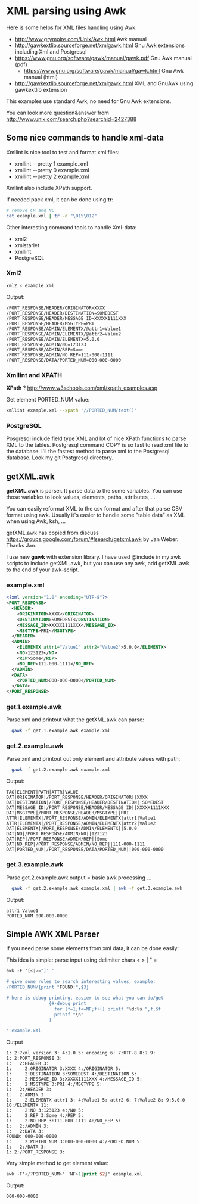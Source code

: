 # XML parsing using Awk #

Here is some helps for XML files handling using Awk.

  * http://www.grymoire.com/Unix/Awk.html Awk manual
  * http://gawkextlib.sourceforge.net/xmlgawk.html Gnu Awk extensions including Xml and Postgresql
  * https://www.gnu.org/software/gawk/manual/gawk.pdf Gnu Awk manual (pdf)
     * https://www.gnu.org/software/gawk/manual/gawk.html  Gnu Awk manual (html)
  * http://gawkextlib.sourceforge.net/xmlgawk.html XML and GnuAwk using gawkextlib extension

This examples use standard Awk, no need for Gnu Awk extensions.

You can look more question&answer from http://www.unix.com/search.php?searchid=2427388

## Some nice commands to handle xml-data ##

Xmllint is nice tool to test and format xml files:
  * xmllint --pretty 1 example.xml
  * xmllint --pretty 0 example.xml
  * xmllint --pretty 2 example.xml

Xmllint also include XPath support.

If needed pack xml, it can be done using **tr**:
```sh
# remove CR and NL
cat example.xml | tr -d "\015\012" 
```


Other interesting command tools to handle Xml-data:
   * xml2
   * xmlstarlet
   * xmllint
   * PostgreSQL

### Xml2 ###
```sh
xml2 < example.xml
```

Output:
```text
/PORT_RESPONSE/HEADER/ORIGINATOR=XXXX
/PORT_RESPONSE/HEADER/DESTINATION=SOMEDEST
/PORT_RESPONSE/HEADER/MESSAGE_ID=XXXXX1111XXX
/PORT_RESPONSE/HEADER/MSGTYPE=PRI
/PORT_RESPONSE/ADMIN/ELEMENTX/@attr1=Value1
/PORT_RESPONSE/ADMIN/ELEMENTX/@attr2=Value2
/PORT_RESPONSE/ADMIN/ELEMENTX=5.0.0
/PORT_RESPONSE/ADMIN/NO=123123
/PORT_RESPONSE/ADMIN/REP=Some
/PORT_RESPONSE/ADMIN/NO_REP=111-000-1111
/PORT_RESPONSE/DATA/PORTED_NUM=000-000-0000
```
### Xmllint and XPATH ###

**XPath** ?
http://www.w3schools.com/xml/xpath_examples.asp

Get element PORTED_NUM value:
```sh
xmllint example.xml --xpath '//PORTED_NUM/text()'
```

### PostgreSQL ###
Posgresql include field type XML and lot of nice XPath functions to parse XML to the tables.
Postgresql command COPY is so fast to read xml file to the database. I'll the fastest method to parse xml to the Postgresql database.
Look my git Postgresql directory.


## getXML.awk ##

**getXML.awk** is parser. It parse data to the some variables. You can use those variables to look
values, elements, paths, attributes, ...

You can easily reformat XML to the csv format and after that parse CSV format using awk. Usually it's
easier to handle some "table data" as XML when using Awk, ksh, ...

getXML.awk has copied from discuss
https://groups.google.com/forum/#!search/getxml.awk by Jan Weber. Thanks Jan.

I use new **gawk** with extension library. I have used @include in my awk scripts to include getXML.awk, but
you can use any awk, add getXML.awk to the end of your awk-script.




### example.xml ###

```xml
<?xml version="1.0" encoding="UTF-8"?>
<PORT_RESPONSE>
  <HEADER>
    <ORIGINATOR>XXXX</ORIGINATOR>
    <DESTINATION>SOMEDEST</DESTINATION>
    <MESSAGE_ID>XXXXX1111XXX</MESSAGE_ID>
    <MSGTYPE>PRI</MSGTYPE>
  </HEADER>
  <ADMIN>
    <ELEMENTX attr1="Value1" attr2="Value2">5.0.0</ELEMENTX>
    <NO>123123</NO>
    <REP>Some</REP>
    <NO_REP>111-000-1111</NO_REP>
  </ADMIN>
  <DATA>
    <PORTED_NUM>000-000-0000</PORTED_NUM>
  </DATA>
</PORT_RESPONSE>
```




### get.1.example.awk ###
Parse xml and printout what the getXML.awk can parse:
```sh
  gawk -f get.1.example.awk example.xml
```


### get.2.example.awk ###
Parse xml and printout out only element and attribute values with path:
```sh
  gawk -f get.2.example.awk example.xml
```
Output:
```text
TAG|ELEMENT|PATH|ATTR|VALUE
DAT|ORIGINATOR|/PORT_RESPONSE/HEADER/ORIGINATOR||XXXX
DAT|DESTINATION|/PORT_RESPONSE/HEADER/DESTINATION||SOMEDEST
DAT|MESSAGE_ID|/PORT_RESPONSE/HEADER/MESSAGE_ID||XXXXX1111XXX
DAT|MSGTYPE|/PORT_RESPONSE/HEADER/MSGTYPE||PRI
ATTR|ELEMENTX|/PORT_RESPONSE/ADMIN/ELEMENTX|attr1|Value1
ATTR|ELEMENTX|/PORT_RESPONSE/ADMIN/ELEMENTX|attr2|Value2
DAT|ELEMENTX|/PORT_RESPONSE/ADMIN/ELEMENTX||5.0.0
DAT|NO|/PORT_RESPONSE/ADMIN/NO||123123
DAT|REP|/PORT_RESPONSE/ADMIN/REP||Some
DAT|NO_REP|/PORT_RESPONSE/ADMIN/NO_REP||111-000-1111
DAT|PORTED_NUM|/PORT_RESPONSE/DATA/PORTED_NUM||000-000-0000
```

### get.3.example.awk ###
Parse get.2.example.awk output = basic awk processing ...
```sh
  gawk -f get.2.example.awk example.xml | awk -f get.3.example.awk
```

Output:
```text
attr1 Value1
PORTED_NUM 000-000-0000
```

## Simple AWK XML Parser ##
If you need parse some elements from xml data, it can be done easily:

This idea is simple: parse input using delimiter chars < > | " =
```awk
awk -F '[<|>="]' '

# give some rules to search interesting values, example:
/PORTED_NUM/{print "FOUND:",$3}

# here is debug printing, easier to see what you can do/get
                {#-debug print
                  for (f=1;f<=NF;f++) printf "%d:%s ",f,$f
                  printf "\n"
                }

' example.xml
```
Output
```text
1: 2:?xml version 3: 4:1.0 5: encoding 6: 7:UTF-8 8:? 9:
1: 2:PORT_RESPONSE 3:
1:   2:HEADER 3:
1:     2:ORIGINATOR 3:XXXX 4:/ORIGINATOR 5:
1:     2:DESTINATION 3:SOMEDEST 4:/DESTINATION 5:
1:     2:MESSAGE_ID 3:XXXXX1111XXX 4:/MESSAGE_ID 5:
1:     2:MSGTYPE 3:PRI 4:/MSGTYPE 5:
1:   2:/HEADER 3:
1:   2:ADMIN 3:
1:     2:ELEMENTX attr1 3: 4:Value1 5: attr2 6: 7:Value2 8: 9:5.0.0 10:/ELEMENTX 11:
1:     2:NO 3:123123 4:/NO 5:
1:     2:REP 3:Some 4:/REP 5:
1:     2:NO_REP 3:111-000-1111 4:/NO_REP 5:
1:   2:/ADMIN 3:
1:   2:DATA 3:
FOUND: 000-000-0000
1:     2:PORTED_NUM 3:000-000-0000 4:/PORTED_NUM 5:
1:   2:/DATA 3:
1: 2:/PORT_RESPONSE 3:

```


Very simple method to get element value:

```awk
awk -F'</?PORTED_NUM>' 'NF>1{print $2}' example.xml
```

Output:
```text
000-000-0000
```

